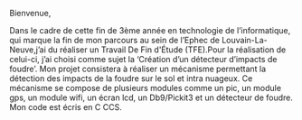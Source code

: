 Bienvenue,

Dans le cadre de cette fin de 3ème année en technologie de l’informatique, qui marque la fin de mon parcours au sein de l’Ephec de Louvain-La-Neuve,j’ai du réaliser un Travail De Fin d'Étude (TFE).Pour la réalisation de celui-ci, j’ai choisi comme sujet la ‘Création d’un détecteur d’impacts de foudre’. Mon projet consistera à réaliser un mécanisme permettant la détection des impacts de la foudre sur le sol et intra nuageux. Ce mécanisme se compose de plusieurs modules comme un pic, un module gps, un module wifi, un écran lcd, un Db9/Pickit3 et un détecteur de foudre. Mon code est écris en C CCS. 


